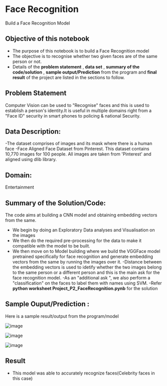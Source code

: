 # Face Recognition 
Build a Face Recognition Model


## Objective of this notebook
- The purpose of this notebook is to build a Face Recognition model 
- The objective is to recognise whether two given faces are of the same person or not.
- Details of the **problem statement**  , **data set** ,  **summary of the code/solution**  , **sample output/Prediction** from the program and **final result** of the project are listed in the sections to follow.

## Problem Statement 
Computer Vision can be used to "Recognise" faces and this is used to establish a person's identity.It is useful in multiple domains right from a "Face ID" security in smart phones to policing & national Security.


## Data Description:
-The dataset comprises of images and its mask where there is a human face
-Face Aligned Face Dataset from Pinterest. This dataset contains 10,770 images for 100 people. All images are taken from 'Pinterest' and aligned using dlib library. 

## Domain:
  Entertainment

## Summary of the Solution/Code:
The code aims at building a  CNN model and obtaining embedding vectors from the same.
- We begin by doing an Exploratory Data analyses and Visualisation on the images 
- We then do the required pre-processing for the data to make it compatible with the model to be built.
- We then move on to Model building where we build the VGGFace model pretrained specifically for face recognition and generate embedding vectors from the same by running the images over it.
-Distance between the embedding vectors is used to idetify whether the two images belong to the same person or a different person and this is the main ask for the face recognition model.
-As an  "additional ask ", we also perform a "classification" on the faces to label them with names using SVM.
-Refer **python worksheet  Project_P2_FaceRecognition.pynb** for the solution

## Sample Ouput/Prediction :
Here is a sample result/output from the program/model 


![image](https://user-images.githubusercontent.com/68383273/191279777-2953d8aa-59b8-409d-b142-ce4997aff025.png)



![image](https://user-images.githubusercontent.com/68383273/191280099-12d497cf-ac65-4b5c-a9b2-5f28a130613a.png)


![image](https://user-images.githubusercontent.com/68383273/191280230-fa89ac88-e84b-4029-829e-2cdd0a05f9af.png)



## Result
- This model was able to accurately recognize faces(Celebrity faces in this case)

